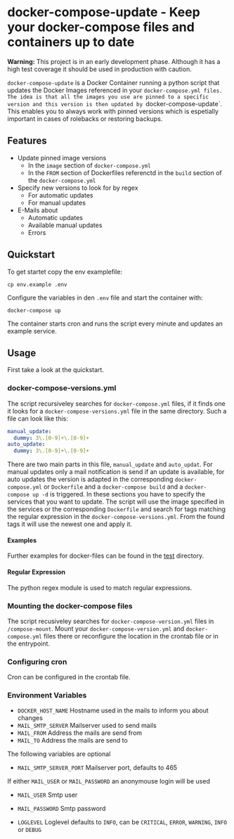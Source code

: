 # docker-compose-update - Keep your docker-compose files and containers up to date

**Warning:** This project is in an early development phase. Although it has a
high test coverage it should be used in production with caution.

`docker-compose-update` is a Docker Container running a python script that
updates the Docker Images referenced in your `docker-compose.yml files. The
idea is that all the images you use are pinned to a specific version and this
version is then updated by `docker-compose-update`. This enables you to always
work with pinned versions which is espetially important in cases of rolebacks
or restoring backups.

## Features

- Update pinned image versions
  - In the `image` section of `docker-compose.yml`
  - In the `FROM` section of Dockerfiles referenctd in the `build` section of
    the `docker-compose.yml`
- Specify new versions to look for by regex
  - For automatic updates
  - For manual updates
- E-Mails about
  - Automatic updates
  - Available manual updates
  - Errors

## Quickstart

To get startet copy the env examplefile:

```
cp env.example .env
```

Configure the variables in den `.env` file and start the container with:

```
docker-compose up
```

The container starts cron and runs the script every minute and updates an
example service.

## Usage

First take a look at the quickstart.

### docker-compose-versions.yml

The script recursiveley searches for `docker-compose.yml` files, if it finds
one it looks for a `docker-compose-versions.yml` file in the same directory.
Such a file can look like this:

```YAML
manual_update:
  dummy: 3\.[0-9]+\.[0-9]+
auto_update:
  dummy: 3\.[0-9]+\.[0-9]+
```

There are two main parts in this file, `manual_update` and `auto_updat`. For
manual updates only a mail notification is send if an update is available, for
auto updates the version is adapted in the corresponding `docker-compose.yml`
or `Dockerfile` and a `docker-compose build` and a `docker-compose up -d` is
triggered. In these sections you have to specify the services that you want to
update. The script will use the image specified in the services or the
corresponding `Dockerfile` and search for tags matching the regular expression
in the `docker-compose-versions.yml`. From the found tags it will use the
newest one and apply it.

#### Examples

Further examples for docker-files can be found in the
[test](src/test/example_services) directory.

#### Regular Expression

The python regex module is used to match regular expressions.

### Mounting the docker-compose files

The script recusiveley searches for `docker-compose-version.yml` files in
`/compose-mount`. Mount your `docker-compose-version.yml` and
`docker-compose.yml` files there or reconfigure the location in the crontab
file or in the entrypoint.

### Configuring cron

Cron can be configured in the crontab file.

### Environment Variables

- `DOCKER_HOST_NAME` Hostname used in the mails to inform you about changes
- `MAIL_SMTP_SERVER` Mailserver used to send mails
- `MAIL_FROM` Address the mails are send from
- `MAIL_TO` Address the mails are send to

The following variables are optional

- `MAIL_SMTP_SERVER_PORT` Mailserver port, defaults to 465

If either `MAIL_USER` or `MAIL_PASSWORD` an anonymouse login will be used

- `MAIL_USER` Smtp user
- `MAIL_PASSWORD` Smtp password

- `LOGLEVEL` Loglevel defaults to `INFO`, can be `CRITICAL`, `ERROR`,
  `WARNING`, `INFO` or `DEBUG`

